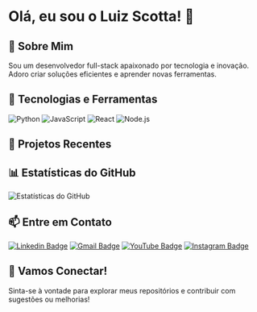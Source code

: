 # Olá, eu sou o Luiz Scotta! 👋

## 🚀 Sobre Mim

Sou um desenvolvedor full-stack apaixonado por tecnologia e inovação. Adoro criar soluções eficientes e aprender novas ferramentas.

## 🔧 Tecnologias e Ferramentas

![Python](https://img.shields.io/badge/-Python-333333?style=flat&logo=python)
![JavaScript](https://img.shields.io/badge/-JavaScript-333333?style=flat&logo=javascript)
![React](https://img.shields.io/badge/-React-333333?style=flat&logo=react)
![Node.js](https://img.shields.io/badge/-Node.js-333333?style=flat&logo=node.js)

## 💼 Projetos Recentes


## 📊 Estatísticas do GitHub

![Estatísticas do GitHub](https://github-readme-stats.vercel.app/api?username=luizHScotta&show_icons=true&theme=dracula)


## 📫 Entre em Contato

[![Linkedin Badge](https://img.shields.io/badge/-Luiz%20Scotta-blue?style=flat&logo=Linkedin&logoColor=white)](https://www.linkedin.com/in/luiz-scotta-450572213/)
[![Gmail Badge](https://img.shields.io/badge/-luizhgscotta@gmail.com-c14438?style=flat&logo=Gmail&logoColor=white)](mailto:luizhgscotta@gmail.com)
[![YouTube Badge](https://img.shields.io/badge/-ScottaDev-FF0000?style=flat-square&logo=YouTube&logoColor=white)](https://www.youtube.com/@ScottaDev)
[![Instagram Badge](https://img.shields.io/badge/-@scotta.dev-E4405F?style=flat-square&logo=Instagram&logoColor=white)](https://www.instagram.com/scotta.dev/)


## 🌟 Vamos Conectar!

Sinta-se à vontade para explorar meus repositórios e contribuir com sugestões ou melhorias!


